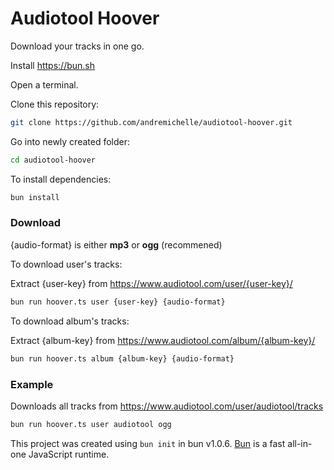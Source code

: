 # Audiotool Hoover

Download your tracks in one go.

Install https://bun.sh

Open a terminal.

Clone this repository:

```bash
git clone https://github.com/andremichelle/audiotool-hoover.git
```

Go into newly created folder:

```bash
cd audiotool-hoover
```

To install dependencies:

```bash
bun install
```

### Download



{audio-format} is either **mp3** or **ogg** (recommened)

To download user's tracks:

Extract {user-key} from https://www.audiotool.com/user/{user-key}/

```bash
bun run hoover.ts user {user-key} {audio-format}
```

To download album's tracks:

Extract {album-key} from https://www.audiotool.com/album/{album-key}/

```bash
bun run hoover.ts album {album-key} {audio-format}
```

### Example

Downloads all tracks from https://www.audiotool.com/user/audiotool/tracks

```bash
bun run hoover.ts user audiotool ogg
```

This project was created using `bun init` in bun v1.0.6. [Bun](https://bun.sh) is a fast all-in-one JavaScript runtime.
